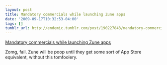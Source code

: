 ```yaml
---
layout: post
title: Mandatory commercials while launching Zune apps
date: '2009-09-17T10:32:53-04:00'
tags: []
tumblr_url: http://endemic.tumblr.com/post/190227843/mandatory-commercials-while-launching-zune-apps
---
```

[Mandatory commercials while launching Zune apps](http://vimeo.com/6612641)  

Zomg, fail. Zune will be poop until they get some sort of App Store equivalent, without this tomfoolery.

